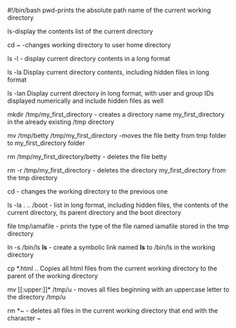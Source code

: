 #!/bin/bash
pwd-prints the absolute path name of the current working directory

ls-display the contents list of the current directory

cd ~ -changes working directory to user home directory

ls -l - display current directory contents in a long format

ls -la Display current directory contents, including hidden files in long format

ls -lan Display current directory in long format, with user and group IDs displayed numerically and include hidden files as well

mkdir /tmp/my_first_directory - creates a directory name my_first_directory in the already existing /tmp directory

mv /tmp/betty /tmp/my_first_directory -moves the file betty from tmp folder to my_first_directory folder

rm /tmp/my_first_directory/betty - deletes the file betty

rm -r /tmp/my_first_directory - deletes the directory my_first_directory from the tmp directory

cd -  changes the working directory to the previous one

ls -la . .. /boot - list in long format, including hidden files, the contents of the current directory, its parent directory and the boot directory

file tmp/iamafile - prints the type of the file named iamafile stored in the tmp directory

ln -s /bin/ls __ls__ - create a symbolic link named __ls__ to /bin/ls in the working directory

cp *.html .. Copies all html files from the current working directory to the parent of the working directory

mv [[:upper:]]* /tmp/u - moves all files beginning with an uppercase letter to the directory /tmp/u

rm *~ - deletes all files in the current working directory that end with the character ~
